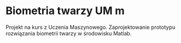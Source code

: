 # Biometria twarzy UM m
Projekt na kurs z Uczenia Maszynowego. Zaprojektowanie prototypu rozwiązania biometrii twarzy w środowisku Matlab.

